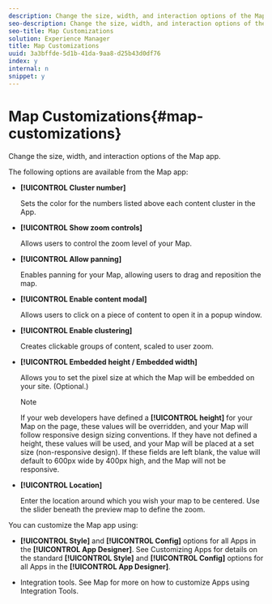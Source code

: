 ```yaml
---
description: Change the size, width, and interaction options of the Map app.
seo-description: Change the size, width, and interaction options of the Map app.
seo-title: Map Customizations
solution: Experience Manager
title: Map Customizations
uuid: 3a3bffde-5d1b-41da-9aa8-d25b43d0df76
index: y
internal: n
snippet: y
---
```


# Map Customizations{#map-customizations}

Change the size, width, and interaction options of the Map app.

<a id="section_kff_cbg_sy"></a>

The following options are available from the Map app:

* **[!UICONTROL Cluster number]**

  Sets the color for the numbers listed above each content cluster in the App.

* **[!UICONTROL Show zoom controls]**

  Allows users to control the zoom level of your Map.

* **[!UICONTROL Allow panning]**

  Enables panning for your Map, allowing users to drag and reposition the map.

* **[!UICONTROL Enable content modal]**

  Allows users to click on a piece of content to open it in a popup window.

* **[!UICONTROL Enable clustering]**

  Creates clickable groups of content, scaled to user zoom.

* **[!UICONTROL Embedded height / Embedded width]**

  Allows you to set the pixel size at which the Map will be embedded on your site. (Optional.)

  >[!NOTE]
  >
  >If your web developers have defined a **[!UICONTROL height]** for your Map on the page, these values will be overridden, and your Map will follow responsive design sizing conventions. If they have not defined a height, these values will be used, and your Map will be placed at a set size (non-responsive design). If these fields are left blank, the value will default to 600px wide by 400px high, and the Map will not be responsive.

* **[!UICONTROL Location]**

  Enter the location around which you wish your map to be centered. Use the slider beneath the preview map to define the zoom.

You can customize the Map app using:

* **[!UICONTROL Style]** and **[!UICONTROL Config]** options for all Apps in the **[!UICONTROL App Designer]**. See Customizing Apps for details on the standard **[!UICONTROL Style]** and **[!UICONTROL Config]** options for all Apps in the **[!UICONTROL App Designer]**.

* Integration tools. See Map for more on how to customize Apps using Integration Tools.

